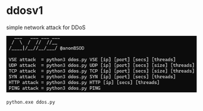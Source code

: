 # ddosv1
simple network attack for DDoS

![](https://github.com/Pl4nkt0wn/ddosv1/blob/main/Prog.PNG)

```
python.exe ddos.py
```
